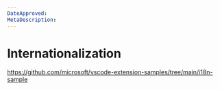 ```yaml
---
DateApproved:
MetaDescription:
---
```


# Internationalization

https://github.com/microsoft/vscode-extension-samples/tree/main/i18n-sample
